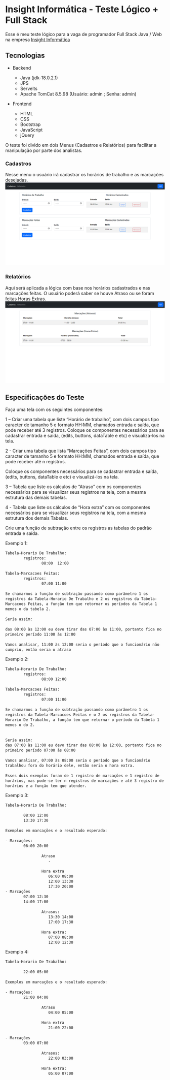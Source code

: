 
# Insight Informática - Teste Lógico + Full Stack

Esse é meu teste lógico para a vaga de programador Full Stack Java / Web na empresa [Insight Informática](http://insightinfo.tecnologia.ws)

## Tecnologias

- Backend
	- Java (jdk-18.0.2.1)
	 - JPS
	 - Servelts
	 - Apache TomCat 8.5.98 (Usuário: admin ; Senha: admin)

- Frontend
	 - HTML
	 - CSS
	 - Bootstrap
	 - JavaScript
	 - jQuery

 
 O teste foi divido em dois Menus (Cadastros e Relatórios) para facilitar a manipulação por parte dos analistas. 

### Cadastros
Nesse menu o usuário irá cadastrar os horários de trabalho e as marcações desejadas.
![](/assets/cadastros.png "Menu Cadastros")

### Relatórios
Aqui será aplicada a lógica com base nos horários cadastrados e nas marcações feitas. O usuário poderá saber se houve Atraso ou se foram feitas Horas Extras.
![](/assets/relatorios.png "Menu Relatórios")

## Especificações do Teste
Faça uma tela com os seguintes componentes:
 
1 – Criar uma tabela que liste “Horário de trabalho”, com dois campos tipo caracter de tamanho 5 e formato HH:MM, chamados entrada e saída, que pode receber até 3 registros.
Coloque os componentes necessários para se cadastrar entrada e saída, (edits, buttons, dataTable e etc) e visualizá-los na tela.   

2 - Criar uma tabela que lista “Marcações Feitas”, com dois campos tipo caracter de tamanho 5 e formato HH:MM, chamados entrada e saída, que pode receber até n registros.

Coloque os componentes necessários para se cadastrar entrada e saída, (edits, buttons, dataTable e etc) e visualizá-los na tela.

3 – Tabela que liste os cálculos de “Atraso” com os componentes necessários para se visualizar seus registros na tela, com a mesma estrutura das demais tabelas.

4 - Tabela que liste os cálculos de “Hora extra” com os componentes necessários para se visualizar seus registros na tela, com a mesma estrutura dos demais Tabelas.
 

Crie uma função de subtração entre os registros as tabelas do padrão entrada e saída.

       
Exemplo 1:

	Tabela-Horario De Trabalho:
			registros:
					08:00  12:00

	Tabela-Marcacoes Feitas:
			registros:
					07:00 11:00

	Se chamarmos a função de subtração passando como parâmetro 1 os registros da Tabela-Horario De Trabalho e 2 os registros da Tabela-Marcacoes Feitas, a função tem que retornar os períodos da Tabela 1 menos o da tabela 2.

	Seria assim:
  
	das 08:00 às 12:00 eu devo tirar das 07:00 às 11:00, portanto fica no primeiro período 11:00 às 12:00

	Vamos analisar, 11:00 às 12:00 seria o período que o funcionário não cumpriu, então seria o atraso           

Exemplo 2:

	Tabela-Horario De Trabalho:
			registros:
					08:00 12:00

	Tabela-Marcacoes Feitas:
			registros:
					07:00 11:00

	Se chamarmos a função de subtração passando como parâmetro 1 os registros da Tabela-Marcacoes Feitas e o 2 os registros da Tabela-Horario De Trabalho, a função tem que retornar o período da Tabela 1 menos o do 2.


	Seria assim:
	das 07:00 às 11:00 eu devo tirar das 08:00 às 12:00, portanto fica no primeiro período 07:00 às 08:00

	Vamos analisar, 07:00 às 08:00 seria o período que o funcionário trabalhou fora do horário dele, então seria o hora extra.

	Esses dois exemplos foram de 1 registro de marcações e 1 registro de horários, mas pode-se ter n registros de marcações e até 3 registro de horários e a função tem que atender.

Exemplo 3:

	Tabela-Horario De Trabalho:

			08:00 12:00
			13:30 17:30

	Exemplos em marcações e o resultado esperado:

	- Marcações:
			06:00 20:00

					Atraso
					   -

					Hora extra
					   06:00 08:00
					   12:00 13:30
					   17:30 20:00
	- Marcações
			07:00 12:30
			14:00 17:00

					Atrasos:
					   13:30 14:00
					   17:00 17:30

					Hora extra:
					   07:00 08:00
					   12:00 12:30

Exemplo 4:

	Tabela-Horario De Trabalho:

			22:00 05:00

	Exemplos em marcações e o resultado esperado:

	- Marcações:
			21:00 04:00

					Atraso
					   04:00 05:00

					Hora extra
					   21:00 22:00

	- Marcações
			03:00 07:00

					Atrasos:
					   22:00 03:00

					Hora extra:
					   05:00 07:00
